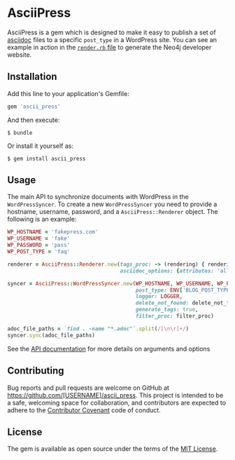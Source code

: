 # AsciiPress

AsciiPress is a gem which is designed to make it easy to publish a set of [asciidoc](http://asciidoctor.org/) files to a specific `post_type` in a WordPress site.  You can see an example in action in the [`render.rb` file](https://github.com/neo4j-contrib/developer-resources/blob/gh-pages/render.rb) to generate the Neo4j developer website.

## Installation

Add this line to your application's Gemfile:

```ruby
gem 'ascii_press'
```

And then execute:

    $ bundle

Or install it yourself as:

    $ gem install ascii_press

## Usage

The main API to synchronize documents with WordPress in the `WordPressSyncer`.  To create a new `WordPressSyncer` you need to provide a hostname, username, password, and a `AsciiPress::Renderer` object.  The following is an example:

```ruby
WP_HOSTNAME = 'fakepress.com'
WP_USERNAME = 'fake'
WP_PASSWORD = 'pass'
WP_POST_TYPE = 'faq'

renderer = AsciiPress::Renderer.new(tags_proc: -> (rendering) { rendering.tags + ['tag-for-all'] },
                                    asciidoc_options: {attributes: 'allow-uri-read'})

syncer = AsciiPress::WordPressSyncer.new(WP_HOSTNAME, WP_USERNAME, WP_PASSWORD, renderer, WP_POST_TYPE
                                         post_type: ENV['BLOG_POST_TYPE'],
                                         logger: LOGGER,
                                         delete_not_found: delete_not_found,
                                         generate_tags: true,
                                         filter_proc: filter_proc)

adoc_file_paths = `find . -name "*.adoc"`.split(/[\n\r]+/)
syncer.sync(adoc_file_paths)
```

See the [API documentation](http://www.rubydoc.info/github/cheerfulstoic/ascii_press/master) for more details on arguments and options

## Contributing

Bug reports and pull requests are welcome on GitHub at https://github.com/[USERNAME]/ascii_press. This project is intended to be a safe, welcoming space for collaboration, and contributors are expected to adhere to the [Contributor Covenant](http://contributor-covenant.org) code of conduct.


## License

The gem is available as open source under the terms of the [MIT License](http://opensource.org/licenses/MIT).

